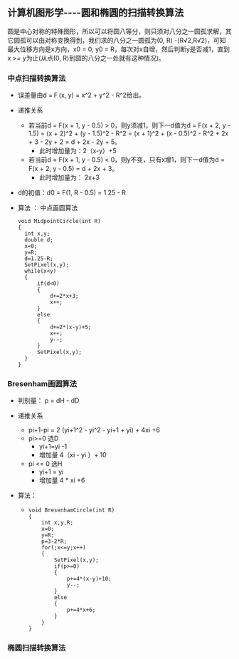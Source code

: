 ## 计算机图形学----圆和椭圆的扫描转换算法

圆是中心对称的特殊图形，所以可以将圆八等分，则只须对八分之一圆孤求解，其它圆孤可以由对称变换得到，我们求的八分之一圆孤为(0, R) -(R√2,R√2)，可知最大位移方向是x方向，x0 = 0, y0 = R，每次对x自增，然后判断y是否减1，直到x >= y为止(从点(0, R)到圆的八分之一处就有这种情况)。



### 中点扫描转换算法

 - 误差量由d =Ｆ(x, y) = x^2 + y^2 - R^2给出。

 - 递推关系

    - 若当前d = F(x + 1, y - 0.5) > 0，则y须减1，则下一d值为d = F(x + 2, y - 1.5) = (x + 2)^2 + (y - 1.5)^2 - R^2 = (x + 1)^2 + (x - 0.5)^2 - R^2 + 2x + 3 - 2y + 2 = d + 2x - 2y + 5。
      	- 此时增加量为：2（x-y）+5
    - 若当前d = F(x + 1, y - 0.5) < 0，则y不变，只有x增1，则下一d值为d = F(x + 2, y - 0.5) = d + 2x + 3。
      	- 此时增加量为： 2x+3

- d的初值：d0 = F(1, R - 0.5) = 1.25 - R

- 算法 ： 中点画圆算法

  ```
  void MidpointCircle(int R)
  {
  	int x,y;
  	double d;
  	x=0;
  	y=R;
  	d=1.25-R;
  	SetPixel(x,y);
  	while(x<y)
  	{
  		if(d<0)
  		{
  			d+=2*x+3;
  			x++;
  		}
  		else
  		{
  			d+=2*(x-y)+5;
  			x++;
  			y--;
  		}
  		SetPixel(x,y);
  	}
  }
  ```

  

### Bresenham画圆算法

- 判别量： p = dH - dD

- 递推关系
  - pi+1-pi = 2 (yi+1^2 - yi^2 - yi+1 + yi) + 4xi +6
  - pi>=0 选D
    - yi+1=yi -1 
    - 增加量 4（xi - yi ）+ 10
  - pi <= 0 选H
    - yi+1 = yi
    - 增加量 4 * xi +6
  
- 算法：

  - ```
    void BresenhamCircle(int R)
    {
    	int x,y,R;
    	x=0;
    	y=R;
    	p=3-2*R;
    	for(;x<=y;x++)
    	{
    		SetPixel(x,y);
    		if(p>=0)
    		{
    			p+=4*(x-y)+10;
    			y--;
    		}
    		else
    		{
    			p+=4*x+6;
    		}
    	}
    }
    ```

    

### 椭圆扫描转换算法

​	